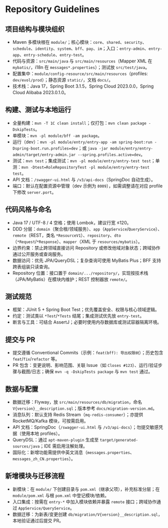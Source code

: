 # Repository Guidelines

## 项目结构与模块组织
- Maven 多模块根在 `module/`；核心模块：`core`、`shared`、`security`、`schedule`、`identity`、`system`、`bff`、`pay`、`im`；入口：`entry-admin`、`entry-app`、`entry-schedule`、`entry-test`。
- 代码与资源：`src/main/java` 与 `src/main/resources`（Mapper XML 在 `mybatis/`，i18n 在 `messages*.properties`）；测试放 `src/test/java`。
- 配置集中：`module/config-resource/src/main/resources`（profiles: `dev/evol/prod`）；静态资源 `static/`，文档 `docs/`。
- 技术栈：Java 17，Spring Boot 3.1.5，Spring Cloud 2023.0.0，Spring Cloud Alibaba 2023.0.1.0。

## 构建、测试与本地运行
- 全量构建：`mvn -T 1C clean install`；仅打包：`mvn clean package -DskipTests`。
- 单模块：`mvn -pl module/bff -am package`。
- 运行（dev）：`mvn -pl module/entry/entry-app -am spring-boot:run -Dspring-boot.run.profiles=dev`；或 `java -jar module/entry/entry-admin/target/entry-admin.jar --spring.profiles.active=dev`。
- 测试：`mvn test`；集成测试：`mvn -pl module/entry/entry-test test`；单测：`mvn -Dtest=RoleRepositoryTest -pl module/entry/entry-test test`。
- API 文档：`/swagger-ui.html` 与 `/v3/api-docs`（SpringDoc 自动生成）。
- 端口：默认在配置资源中管理（dev 示例为 `8009`），如需调整请在对应 profile 下修改 `server.port`。

## 代码风格与命名
- Java 17 / UTF-8 / 4 空格；使用 Lombok，建议行宽 ≤120。
- DDD 分层：`domain`（聚合根/领域服务）、`app`（`AppService`/`QueryService`）、`remote`（REST，类名 `*ResourceV1`）、`repository`、`dto`（`*Request`/`*Response`）、`mapper`（XML 于 `resources/mybatis`）。
- 边界约束：禁止跨领域直接访问 Repository 或修改他域对象状态；跨域协作通过公开服务或查询服务。
- 数据访问：优先 JPA/QueryDSL；复杂查询可使用 MyBatis Plus；BFF 支持跨表组装只读查询。
- Repository 位置：接口置于 `domain/.../repository/`，实现按技术栈（JPA/MyBatis）在模块内维护；REST 控制器放 `remote/`。

## 测试规范
- 框架：JUnit 5 + Spring Boot Test；优先覆盖安全、权限与核心领域逻辑。
- 约定：测试类以 `*Test`/`*Tests` 结尾；集成测试优先放 `entry-test`。
- 断言与工具：可结合 AssertJ；必要时使用内存数据库或测试容器隔离环境。

## 提交与 PR
- 提交遵循 Conventional Commits（示例：`feat(bff): 导出权限树`）；历史包含 `feat`/`fix`/`refactor` 等。
- PR 包含：变更说明、影响范围、关联 Issue（如 `Closes #123`）、运行/验证步骤与截图/日志；确保 `mvn -q -DskipTests package` 与 `mvn test` 通过。

## 数据与配置
- 数据迁移：Flyway，放 `src/main/resources/db/migration`，命名 `V{version}__description.sql`；版本参考 `docs/migration-version.md`。
- 消息队列：默认支持 Redis Stream（`mq-redis-consumer`）；亦提供 RocketMQ/Kafka 模块，可按需启用。
- API 文档：SpringDoc（`/swagger-ui.html` 与 `/v3/api-docs`）；勿提交敏感凭据（使用本地 profiles）。
- QueryDSL：通过 `apt-maven-plugin` 生成至 `target/generated-sources/java`；IDE 需启用注解处理。
- 国际化：新增功能需提供中英文消息（`messages.properties`、`messages_zh_CN.properties`）。

## 新增模块与迁移流程
- 新模块：在 `module/` 下创建目录与 `pom.xml`（继承父项），补充标准分层；在 `module/pom.xml` 与根 `pom.xml` 中登记模块/依赖。
- 入口集成：按需在 `entry-*` 中加入模块依赖并暴露 `remote` 接口；跨域协作通过 `AppService/QueryService`。
- 数据迁移：为新表/变更创建 `db/migration/V{version}__description.sql`，本地验证通过后提交 PR。
